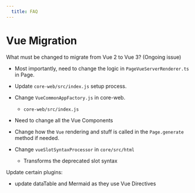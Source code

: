 ```yaml
---
  title: FAQ
---
```


# Vue Migration

What must be changed to migrate from Vue 2 to Vue 3? (Ongoing issue)

* Most importantly, need to change the logic in `PageVueServerRenderer.ts` in Page.

* Update `core-web/src/index.js` setup process.
* Change `VueCommonAppFactory.js` in core-web.
  * `core-web/src/index.js`

* Need to change all the Vue Components

* Change how the `Vue` rendering and stuff is called in the `Page.generate` method if needed.

* Change `vueSlotSyntaxProcessor` in `core/src/html`
  * Transforms the deprecated slot syntax

Update certain plugins:

* update dataTable and Mermaid as they use Vue Directives



